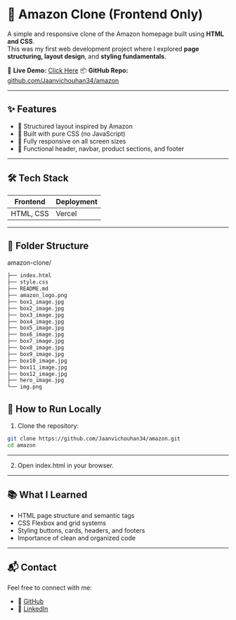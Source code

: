 # 🛒 Amazon Clone (Frontend Only)

A simple and responsive clone of the Amazon homepage built using **HTML and CSS**.  
This was my first web development project where I explored **page structuring, layout design**, and **styling fundamentals**.

🔗 **Live Demo:** [Click Here](https://amazon-flax-eight.vercel.app)
📦 **GitHub Repo:** [github.com/Jaanvichouhan34/amazon](https://github.com/Jaanvichouhan34/amazon)

---

## ✨ Features

- 🧱 Structured layout inspired by Amazon
- 🎨 Built with pure CSS (no JavaScript)
- 📱 Fully responsive on all screen sizes
- 🧭 Functional header, navbar, product sections, and footer

---

## 🛠️ Tech Stack

| Frontend  | Deployment |
|-----------|------------|
| HTML, CSS | Vercel     |

---


## 📁 Folder Structure

amazon-clone/
```bash
├── index.html
├── style.css
├── README.md
├── amazon_logo.png
├── box1_image.jpg
├── box2_image.jpg
├── box3_image.jpg
├── box4_image.jpg
├── box5_image.jpg
├── box6_image.jpg
├── box7_image.jpg
├── box8_image.jpg
├── box9_image.jpg
├── box10_image.jpg
├── box11_image.jpg
├── box12_image.jpg
├── hero_image.jpg
└── img.png
```
## 🚀 How to Run Locally

1. Clone the repository:

```bash
git clone https://github.com/Jaanvichouhan34/amazon.git
cd amazon
```
---
2. Open index.html in your browser.
---
## 📚 What I Learned

- HTML page structure and semantic tags  
- CSS Flexbox and grid systems  
- Styling buttons, cards, headers, and footers  
- Importance of clean and organized code  

---

## 📬 Contact

Feel free to connect with me:

- 🔗 [GitHub](https://github.com/Jaanvichouhan34)  
- 💼 [LinkedIn](https://www.linkedin.com/in/jaanvi-chouhan-b83158313)





